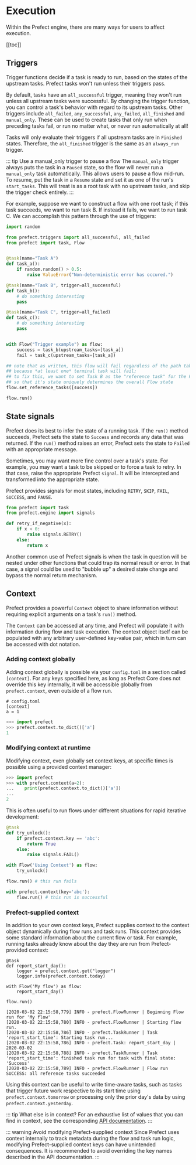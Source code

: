 # Execution

Within the Prefect engine, there are many ways for users to affect execution.

[[toc]]

## Triggers

Trigger functions decide if a task is ready to run, based on the states of the upstream tasks. Prefect tasks won't run unless their triggers pass.

By default, tasks have an `all_successful` trigger, meaning they won't run unless all upstream tasks were successful. By changing the trigger function, you can control a task's behavior with regard to its upstream tasks. Other triggers include `all_failed`, `any_successful`, `any_failed`, `all_finished` and `manual_only`. These can be used to create tasks that only run when preceding tasks fail, or run no matter what, or never run automatically at all!

Tasks will only evaluate their triggers if all upstream tasks are in `Finished` states. Therefore, the `all_finished` trigger is the same as an `always_run` trigger.

::: tip Use a manual_only trigger to pause a flow
The `manual_only` trigger always puts the task in a `Paused` state, so the flow will never run a `manual_only` task automatically. This allows users to pause a flow mid-run. To resume, put the task in a `Resume` state and set it as one of the run's `start_tasks`. This will treat is as a root task with no upstream tasks, and skip the trigger check entirely.
:::

For example, suppose we want to construct a flow with one root task; if this task
succeeds, we want to run task B.  If instead it fails, we want to run task C.  We
can accomplish this pattern through the use of triggers:

```python
import random

from prefect.triggers import all_successful, all_failed
from prefect import task, Flow


@task(name="Task A")
def task_a():
    if random.random() > 0.5:
        raise ValueError("Non-deterministic error has occured.")

@task(name="Task B", trigger=all_successful)
def task_b():
    # do something interesting
    pass

@task(name="Task C", trigger=all_failed)
def task_c():
    # do something interesting
    pass


with Flow("Trigger example") as flow:
    success = task_b(upstream_tasks=[task_a])
    fail = task_c(upstream_tasks=[task_a])

## note that as written, this flow will fail regardless of the path taken
## because *at least one* terminal task will fail;
## to fix this, we want to set Task B as the "reference task" for the Flow
## so that it's state uniquely determines the overall Flow state
flow.set_reference_tasks([success])

flow.run()
```

## State signals

Prefect does its best to infer the state of a running task. If the `run()` method succeeds, Prefect sets the state to `Success` and records any data that was returned. If the `run()` method raises an error, Prefect sets the state to `Failed` with an appropriate message.

Sometimes, you may want more fine control over a task's state. For example, you may want a task to be skipped or to force a task to retry. In that case, raise the appropriate Prefect `signal`. It will be intercepted and transformed into the appropriate state.

Prefect provides signals for most states, including `RETRY`, `SKIP`, `FAIL`, `SUCCESS`, and `PAUSE`.

```python
from prefect import task
from prefect.engine import signals

def retry_if_negative(x):
    if x < 0:
        raise signals.RETRY()
    else:
        return x
```

Another common use of Prefect signals is when the task in question will be nested under other functions that could trap its normal result or error. In that case, a signal could be used to "bubble up" a desired state change and bypass the normal return mechanism.

## Context

Prefect provides a powerful `Context` object to share information without requiring explicit arguments on a task's `run()` method.

The `Context` can be accessed at any time, and Prefect will populate it with information during flow and task execution. The context object itself can be populated with any arbitrary user-defined key-value pair, which in turn can be accessed with dot notation.

### Adding context globally
Adding context globally is possible via your `config.toml` in a section called `[context]`. For any keys specified here, as long as Prefect Core does not override this key internally, it will be accessible globally from `prefect.context`, even outside of a flow run.
```
# config.toml
[context]
a = 1
```

```python
>>> import prefect
>>> prefect.context.to_dict()['a']
1
```

### Modifying context at runtime
Modifying context, even globally set context keys, at specific times is possible using a provided context manager:
```python
>>> import prefect
>>> with prefect.context(a=2):
...    print(prefect.context.to_dict()['a'])
...
2
```

This is often useful to run flows under different situations for rapid iterative development:

```python
@task
def try_unlock():
    if prefect.context.key == 'abc':
        return True
    else:
        raise signals.FAIL()

with Flow('Using Context') as flow:
    try_unlock()

flow.run() # this run fails

with prefect.context(key='abc'):
    flow.run() # this run is successful
```

### Prefect-supplied context
In addition to your own context keys, Prefect supplies context to the context object dynamically during flow runs and task runs. This context provides some standard information about the current flow or task. For example, running tasks already know about the day they are run from Prefect-provided context:
 
```python{4}
@task
def report_start_day():
    logger = prefect.context.get("logger")
    logger.info(prefect.context.today)

with Flow('My flow') as flow:
	report_start_day()

flow.run()
```
```text{5}
[2020-03-02 22:15:58,779] INFO - prefect.FlowRunner | Beginning Flow run for 'My flow'
[2020-03-02 22:15:58,780] INFO - prefect.FlowRunner | Starting flow run.
[2020-03-02 22:15:58,786] INFO - prefect.TaskRunner | Task 'report_start_time': Starting task run...
[2020-03-02 22:15:58,786] INFO - prefect.Task: report_start_day | 2020-03-02
[2020-03-02 22:15:58,788] INFO - prefect.TaskRunner | Task 'report_start_time': finished task run for task with final state: 'Success'
[2020-03-02 22:15:58,789] INFO - prefect.FlowRunner | Flow run SUCCESS: all reference tasks succeeded
```
Using this context can be useful to write time-aware tasks, such as tasks that trigger future work respective to its start time using `prefect.context.tomorrow` or processing only the prior day's data by using `prefect.context.yesterday`.

::: tip What else is in context?
For an exhaustive list of values that you can find in context, see the corresponding [API documentation](../../api/latest/utilities/context.html).
:::

::: warning Avoid modifying Prefect-supplied context
Since Prefect uses context internally to track metadata during the flow and task run logic, modifying Prefect-supplied context keys can have unintended consequences. It is recommended to avoid overriding the key names described in the API documentation.
:::
